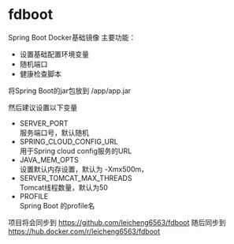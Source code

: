 # fdboot

Spring Boot Docker基础镜像
主要功能：
- 设置基础配置环境变量
- 随机端口
- 健康检查脚本

将Spring Boot的jar包放到 /app/app.jar

然后建议设置以下变量
- SERVER_PORT  
  服务端口号，默认随机
- SPRING_CLOUD_CONFIG_URL  
  用于Spring cloud config服务的URL
- JAVA_MEM_OPTS  
  设置默认内存设置，默认为 -Xmx500m，
- SERVER_TOMCAT_MAX_THREADS  
  Tomcat线程数量，默认为50
- PROFILE  
  Spring Boot 的profile名

项目将会同步到 https://github.com/leicheng6563/fdboot 随后同步到 https://hub.docker.com/r/leicheng6563/fdboot